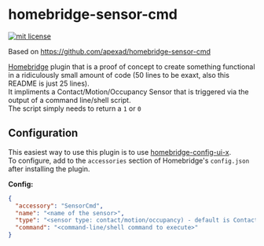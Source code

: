 # homebridge-sensor-cmd

[![mit license](https://badgen.net/badge/license/MIT/red)](https://github.com/ryrun/homebridge-sensor-cmd/blob/master/LICENSE)

Based on https://github.com/apexad/homebridge-sensor-cmd

[Homebridge](https://github.com/homebridge/homebridge) plugin that is a proof of concept to create something functional in a ridiculously small amount of code (50 lines to be exaxt, also this README is just 25 lines).  
It impliments a Contact/Motion/Occupancy Sensor that is triggered via the output of a command line/shell script.  
The script simply needs to return a `1` or `0`

## Configuration
This easiest way to use this plugin is to use [homebridge-config-ui-x](https://www.npmjs.com/package/homebridge-config-ui-x).  
To configure, add to the `accessories` section of Homebridge's `config.json` after installing the plugin.

**Config:**
```json
{
  "accessory": "SensorCmd",
  "name": "<name of the sensor>",
  "type": "<sensor type: contact/motion/occupancy) - default is Contact>",
  "command": "<command-line/shell command to execute>"
}
```
